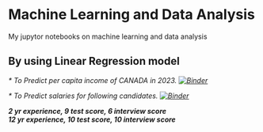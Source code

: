 # Machine Learning and Data Analysis
My jupytor notebooks on machine learning and data analysis

## By using Linear Regression model 
<i> *  To Predict per capita income of CANADA in 2023.  [![Binder](https://mybinder.org/badge_logo.svg)](https://mybinder.org/v2/gh/iamajeet/my-first-binder/HEAD?labpath=ML%2Fnotebooks%2Fsimple_linear_regression)
  
<i> * To Predict salaries for following candidates. [![Binder](https://mybinder.org/badge_logo.svg)](https://mybinder.org/v2/gh/iamajeet/my-first-binder/HEAD?labpath=ML%2Fnotebooks%2Flinear_regression_multivariate) 
  
<b> 2 yr experience, 9 test score, 6 interview score  
<b> 12 yr experience, 10 test score, 10 interview score  
  
  





